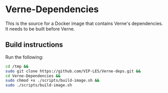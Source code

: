 # Verne-Dependencies
This is the source for a Docker image that contains Verne's dependencies. It needs to be built before Verne.

## Build instructions
Run the following:

```bash
cd /tmp &&
sudo git clone https://github.com/VIP-LES/Verne-deps.git &&
cd Verne-Dependencies &&
sudo chmod +x ./scripts/build-image.sh &&
sudo ./scripts/build-image.sh
```
